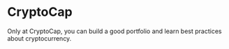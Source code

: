# CryptoCap
Only at CryptoCap, you can build a good portfolio and learn best practices about cryptocurrency.

